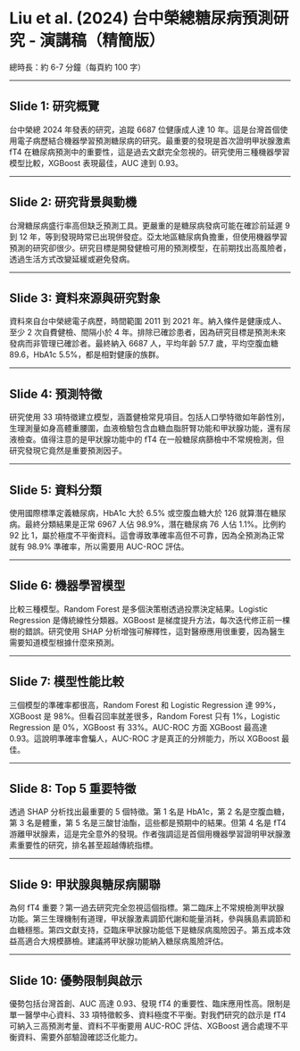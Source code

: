 # Liu et al. (2024) 台中榮總糖尿病預測研究 - 演講稿（精簡版）

總時長：約 6-7 分鐘（每頁約 100 字）

---

## Slide 1: 研究概覽

台中榮總 2024 年發表的研究，追蹤 6687 位健康成人達 10 年。這是台灣首個使用電子病歷結合機器學習預測糖尿病的研究。最重要的發現是首次證明甲狀腺激素 fT4 在糖尿病預測中的重要性，這是過去文獻完全忽視的。研究使用三種機器學習模型比較，XGBoost 表現最佳，AUC 達到 0.93。

---

## Slide 2: 研究背景與動機

台灣糖尿病盛行率高但缺乏預測工具。更嚴重的是糖尿病發病可能在確診前延遲 9 到 12 年，等到發現時常已出現併發症。亞太地區糖尿病負擔重，但使用機器學習預測的研究卻很少。研究目標是開發健檢可用的預測模型，在前期找出高風險者，透過生活方式改變延緩或避免發病。

---

## Slide 3: 資料來源與研究對象

資料來自台中榮總電子病歷，時間範圍 2011 到 2021 年。納入條件是健康成人、至少 2 次自費健檢、間隔小於 4 年。排除已確診患者，因為研究目標是預測未來發病而非管理已確診者。最終納入 6687 人，平均年齡 57.7 歲，平均空腹血糖 89.6，HbA1c 5.5%，都是相對健康的族群。

---

## Slide 4: 預測特徵

研究使用 33 項特徵建立模型，涵蓋健檢常見項目。包括人口學特徵如年齡性別，生理測量如身高體重腰圍，血液檢驗包含血糖血脂肝腎功能和甲狀腺功能，還有尿液檢查。值得注意的是甲狀腺功能中的 fT4 在一般糖尿病篩檢中不常規檢測，但研究發現它竟然是重要預測因子。

---

## Slide 5: 資料分類

使用國際標準定義糖尿病，HbA1c 大於 6.5% 或空腹血糖大於 126 就算潛在糖尿病。最終分類結果是正常 6967 人佔 98.9%，潛在糖尿病 76 人佔 1.1%。比例約 92 比 1，屬於極度不平衡資料。這會導致準確率高但不可靠，因為全預測為正常就有 98.9% 準確率，所以需要用 AUC-ROC 評估。

---

## Slide 6: 機器學習模型

比較三種模型。Random Forest 是多個決策樹透過投票決定結果。Logistic Regression 是傳統線性分類器。XGBoost 是梯度提升方法，每次迭代修正前一棵樹的錯誤。研究使用 SHAP 分析增強可解釋性，這對醫療應用很重要，因為醫生需要知道模型根據什麼來預測。

---

## Slide 7: 模型性能比較

三個模型的準確率都很高，Random Forest 和 Logistic Regression 達 99%，XGBoost 是 98%。但看召回率就差很多，Random Forest 只有 1%，Logistic Regression 是 0%，XGBoost 有 33%。AUC-ROC 方面 XGBoost 最高達 0.93。這說明準確率會騙人，AUC-ROC 才是真正的分辨能力，所以 XGBoost 最佳。

---

## Slide 8: Top 5 重要特徵

透過 SHAP 分析找出最重要的 5 個特徵。第 1 名是 HbA1c，第 2 名是空腹血糖，第 3 名是體重，第 5 名是三酸甘油酯，這些都是預期中的結果。但第 4 名是 fT4 游離甲狀腺素，這是完全意外的發現。作者強調這是首個用機器學習證明甲狀腺激素重要性的研究，排名甚至超越傳統指標。

---

## Slide 9: 甲狀腺與糖尿病關聯

為何 fT4 重要？第一過去研究完全忽視這個指標。第二臨床上不常規檢測甲狀腺功能。第三生理機制有道理，甲狀腺激素調節代謝和能量消耗，參與胰島素調節和血糖穩態。第四文獻支持，亞臨床甲狀腺功能低下是糖尿病風險因子。第五成本效益高適合大規模篩檢。建議將甲狀腺功能納入糖尿病風險評估。

---

## Slide 10: 優勢限制與啟示

優勢包括台灣首創、AUC 高達 0.93、發現 fT4 的重要性、臨床應用性高。限制是單一醫學中心資料、33 項特徵較多、資料極度不平衡。對我們研究的啟示是 fT4 可納入三高預測考量、資料不平衡要用 AUC-ROC 評估、XGBoost 適合處理不平衡資料、需要外部驗證確認泛化能力。
